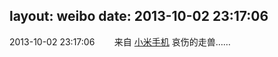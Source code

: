 layout: weibo
date: 2013-10-02 23:17:06
---
2013-10-02 23:17:06  &nbsp;&nbsp;&nbsp;&nbsp;&nbsp;&nbsp; 来自 <a href="http://app.weibo.com/t/feed/22zMnn" rel="nofollow">小米手机</a>
哀伤的走兽…… ​​​
